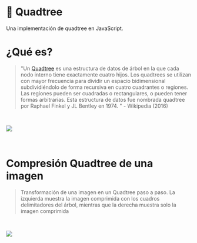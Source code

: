 # :evergreen_tree: Quadtree

Una implementación de quadtree en JavaScript.

# ¿Qué es?

> "Un [Quadtree](http://en.wikipedia.org/wiki/Quadtree) es una estructura de datos de árbol en la que cada nodo interno tiene exactamente cuatro hijos. Los quadtrees se utilizan con mayor frecuencia para dividir un espacio bidimensional subdividiéndolo de forma recursiva en cuatro cuadrantes o regiones. Las regiones pueden ser cuadradas o rectangulares, o pueden tener formas arbitrarias. Esta estructura de datos fue nombrada quadtree por Raphael Finkel y JL Bentley en 1974. " - Wikipedia (2016)

<br>

<p align = "centro">
<img src = "https://upload.wikimedia.org/wikipedia/commons/8/8b/Point_quadtree.svg">
</p>

<br>

# Compresión Quadtree de una imagen

> Transformación de una imagen en un Quadtree paso a paso. La izquierda muestra la imagen comprimida con los cuadros delimitadores del árbol, mientras que la derecha muestra solo la imagen comprimida

<br>

<p align = "centro">
<img src = "https://upload.wikimedia.org/wikipedia/commons/d/d7/Quadtree_compression_of_an_image.gif">
</p>

<br>

